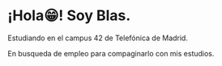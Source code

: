 # ¡Hola😁! Soy Blas.

Estudiando en el campus 42 de Telefónica de Madrid.

En busqueda de empleo para compaginarlo con mis estudios.

